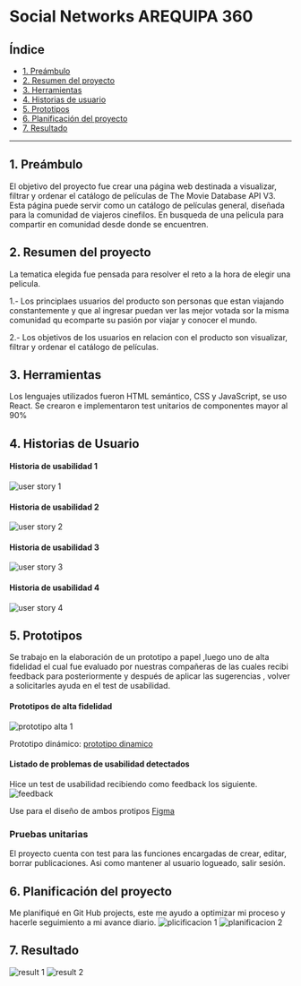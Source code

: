 # Social Networks AREQUIPA 360

## Índice

* [1. Preámbulo](#1-preámbulo)
* [2. Resumen del proyecto](#2-resumen-del-proyecto)
* [3. Herramientas](#3-herramientas)
* [4. Historias de usuario](#4-historias-de-usuario)
* [5. Prototipos](#5-prototipos)
* [6. Planificación del proyecto](#6-planificacion-del-proyecto)
* [7. Resultado](#7-resultado)
***

## 1. Preámbulo

El objetivo del proyecto fue crear una  página web destinada a visualizar, filtrar y ordenar el catálogo de películas de The Movie Database API V3. Esta página puede servir como un catálogo de películas general, diseñada para la comunidad de viajeros cinefilos. En busqueda de una pelicula para compartir en comunidad desde donde se encuentren. 
## 2. Resumen del proyecto

La tematica elegida fue pensada para resolver el reto a la hora de elegir una pelicula.

1.- Los principlaes usuarios del producto son personas que estan viajando constantemente y que al ingresar puedan ver las mejor votada sor la misma comunidad qu ecomparte su pasión por viajar y conocer el mundo.

2.- Los objetivos de los usuarios en relacion con el producto son visualizar, filtrar y ordenar el catálogo de películas.

## 3. Herramientas

Los lenguajes utilizados fueron HTML semántico, CSS y JavaScript, se uso React. Se crearon e implementaron test unitarios de componentes mayor al 90%

## 4. Historias de Usuario

#### Historia de usabilidad 1
![user story 1](src/components//img/7.jpg)
#### Historia de usabilidad 2
![user story 2](src/components//img/8.jpg)
#### Historia de usabilidad 3
![user story 3](src/components//img/9.jpg)
#### Historia de usabilidad 4
![user story 4](src/components//img/10.jpg)
## 5. Prototipos
Se trabajo en la elaboración de un prototipo a papel ,luego uno de alta fidelidad el cual fue evaluado por nuestras compañeras de las cuales recibi feedback para posteriormente y después de aplicar las sugerencias , volver a solicitarles ayuda en el test de usabilidad.

#### Prototipos de alta fidelidad
![prototipo alta 1](src/components/img/prototipo-alta.png)

 Prototipo dinámico: [prototipo dinamico](https://www.figma.com/proto/vvNUtz6OP1hfzPwJ7nNjHw/Untitled?type=design&node-id=1-136&t=stdBuyPXIzTgPZDp-1&scaling=scale-down&page-id=0%3A1&starting-point-node-id=1%3A136&show-proto-sidebar=1&mode=design)

#### Listado de problemas de usabilidad detectados 

Hice un test de usabilidad recibiendo como feedback los siguiente.
![feedback](src/components/img/test-usabilidad-a.png)

Use para el diseño de ambos protipos [Figma](https://www.figma.com/) 
### Pruebas unitarias

El proyecto cuenta con test para las funciones encargadas de  crear, editar, borrar publicaciones. Asi como mantener al usuario logueado, salir sesión.

## 6. Planificación del proyecto

Me planifiqué en Git Hub projects, este me ayudo a optimizar mi proceso y hacerle seguimiento a mi avance diario.
![plicificacion 1](src/components/img/planificacion-1.png)
![planificacion 2](src/components/img/planificacion-2.png)
## 7. Resultado
![result 1](src/components/img/resultado.png)
![result 2](src/components/img/resultado-2.png)